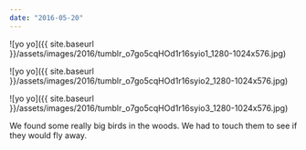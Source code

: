 ```yaml
---
date: "2016-05-20"
---
```


![yo yo]({{ site.baseurl }}/assets/images/2016/tumblr_o7go5cqHOd1r16syio1_1280-1024x576.jpg)

![yo yo]({{ site.baseurl }}/assets/images/2016/tumblr_o7go5cqHOd1r16syio2_1280-1024x576.jpg)

![yo yo]({{ site.baseurl }}/assets/images/2016/tumblr_o7go5cqHOd1r16syio3_1280-1024x576.jpg)

We found some really big birds in the woods. We had to touch them to see if they would fly away.

